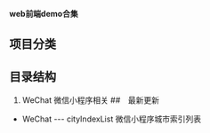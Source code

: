 #### web前端demo合集
## 项目分类

## 目录结构
1. WeChat  微信小程序相关
##　最新更新
* WeChat --- cityIndexList   微信小程序城市索引列表
